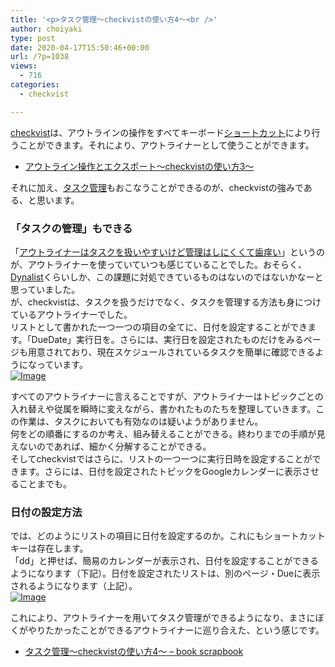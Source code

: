 ```yaml
---
title: '<p>タスク管理〜checkvistの使い方4〜<br />'
author: choiyaki
type: post
date: 2020-04-17T15:50:46+00:00
url: /?p=1038
views:
  - 716
categories:
  - checkvist

---
```

[checkvist][1]は、アウトラインの操作をすべてキーボード[ショートカット][2]により行うことができます。それにより、アウトライナーとして使うことができます。

  * [アウトライン操作とエクスポート〜checkvistの使い方3〜][3]

それに加え、[タスク管理][4]もおこなうことができるのが、checkvistの強みである、と思います。

### 「タスクの管理」もできる

「[アウトライナーはタスクを扱いやすいけど管理はしにくくて歯痒い][5]」というのが、アウトライナーを使っていていつも感じていることでした。おそらく、[Dynalist][6]くらいしか、この課題に対処できているものはないのではないかなーと思っていました。  
が、checkvistは、タスクを扱うだけでなく、タスクを管理する方法も身につけているアウトライナーでした。  
リストとして書かれた一つ一つの項目の全てに、日付を設定することができます。「DueDate」実行日を。さらには、実行日を設定されたものだけをみるページも用意されており、現在スケジュールされているタスクを簡単に確認できるようになっています。  
[![Image][7]][8]

すべてのアウトライナーに言えることですが、アウトライナーはトピックごとの入れ替えや従属を瞬時に変えながら、書かれたものたちを整理していきます。この作業は、タスクにおいても有効なのは疑いようがありません。  
何をどの順番にするのか考え、組み替えることができる。終わりまでの手順が見えないのであれば、細かく分解することができる。  
そしてcheckvistではさらに、リストの一つ一つに実行日時を設定することができます。さらには、日付を設定されたトピックをGoogleカレンダーに表示させることまでも。

### 日付の設定方法

では、どのようにリストの項目に日付を設定するのか。これにもショートカットキーは存在します。  
「dd」と押せば、簡易のカレンダーが表示され、日付を設定することができるようになります（下記）。日付を設定されたリストは、別のページ・Dueに表示されるようになります（上記）。  
[![Image][9]][10]

これにより、アウトライナーを用いてタスク管理ができるようになり、まさにぼくがやりたかったことができるアウトライナーに巡り合えた、という感じです。

  * [タスク管理〜checkvistの使い方4〜 &#8211; book scrapbook][11]

 [1]: https://scrapbox.io/choiyaki-hondana/checkvist
 [2]: https://scrapbox.io/choiyaki-hondana/%E3%82%B7%E3%83%A7%E3%83%BC%E3%83%88%E3%82%AB%E3%83%83%E3%83%88
 [3]: https://choiyaki.com/?p=1034
 [4]: https://scrapbox.io/choiyaki-hondana/%E3%82%BF%E3%82%B9%E3%82%AF%E7%AE%A1%E7%90%86
 [5]: https://choiyaki.com/?p=1023
 [6]: https://scrapbox.io/choiyaki-hondana/Dynalist
 [7]: https://gyazo.com/cc0cacfd7b0536db34122a7d6664c39d/thumb/1000
 [8]: https://gyazo.com/cc0cacfd7b0536db34122a7d6664c39d
 [9]: https://gyazo.com/609ac12db62617d436c5b864159e64f8/thumb/1000
 [10]: https://gyazo.com/609ac12db62617d436c5b864159e64f8
 [11]: https://scrapbox.io/choiyaki-hondana/%E3%82%BF%E3%82%B9%E3%82%AF%E7%AE%A1%E7%90%86%E3%80%9Ccheckvist%E3%81%AE%E4%BD%BF%E3%81%84%E6%96%B94%E3%80%9C